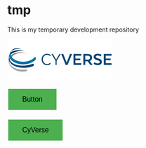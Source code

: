 # tmp

This is my temporary development repository


<a href="https://www.cyverse.org"><img src="docs/cyverse_logo.png"></a>


<button class="button">Button</button>


<style>
.button {
    background-color: #4CAF50;
    border: none;
    color: black;
    padding: 15px 32px;
    text-align: center;
    text-decoration: none;
    display: inline-block;
    font-size: 16px;
    margin: 4px 2px;
    cursor: pointer;
}
</style>

<button class="button" href="https://www.cyverse.org">CyVerse</button>

